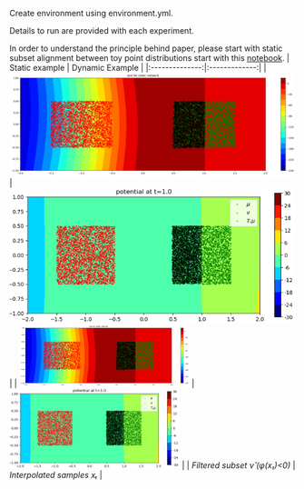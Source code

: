 Create environment using environment.yml.

Details to run are provided with each experiment.

In order to understand the principle behind paper, please start with static subset alignment between toy point distributions start with this [notebook](static_subsetting_toy.ipynb).
| Static example | Dynamic Example |
|:--------------:|:-------------:|
| ![Source](images/squares_c2_potential.png) | ![Target](images/squares_c2_potential_t1.png) |
| <img src="images/squares_c2_potential.png" width="300"/> | <img src="images/squares_c2_potential_t1.png" width="300"/> |
| *Filtered subset ν̂ (φ(x₁)<0)* | *Interpolated samples xₜ* |
